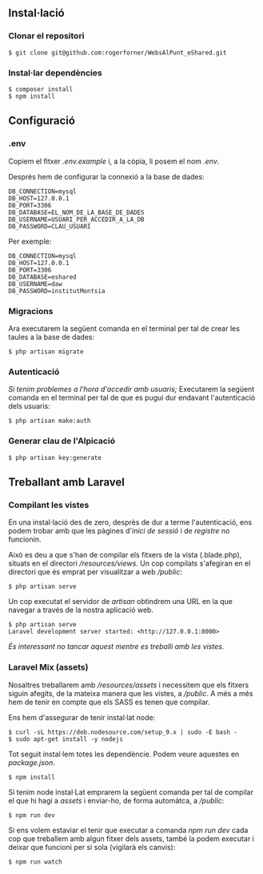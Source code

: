 ## Instal·lació
### Clonar el repositori

```
$ git clone git@github.com:rogerforner/WebsAlPunt_eShared.git
```

### Instal·lar dependències

```
$ composer install
$ npm install
```

## Configuració
### .env

Copiem el fitxer *.env.example* i, a la còpia, li posem el nom *.env*.

Desprès hem de configurar la connexió a la base de dades:

```
DB_CONNECTION=mysql
DB_HOST=127.0.0.1
DB_PORT=3306
DB_DATABASE=EL_NOM_DE_LA_BASE_DE_DADES
DB_USERNAME=USUARI_PER_ACCEDIR_A_LA_DB
DB_PASSWORD=CLAU_USUARI
```

Per exemple:

```
DB_CONNECTION=mysql
DB_HOST=127.0.0.1
DB_PORT=3306
DB_DATABASE=eshared
DB_USERNAME=daw
DB_PASSWORD=institutMontsia
```

### Migracions
Ara executarem la següent comanda en el terminal per tal de crear les taules a la
base de dades:

```
$ php artisan migrate
```

### Autenticació
*Si tenim problemes a l'hora d'accedir amb usuaris;*
Executarem la següent comanda en el terminal per tal de que es pugui dur endavant
l'autenticació dels usuaris:

```
$ php artisan make:auth
```

### Generar clau de l'Alpicació

```
$ php artisan key:generate
```

## Treballant amb Laravel
### Compilant les vistes
En una instal·lació des de zero, desprès de dur a terme l'autenticació, ens podem
trobar amb que les pàgines d'*inici de sessió* i de *registre* no funcionin.

Això es deu a que s'han de compilar els fitxers de la vista (.blade.php), situats
en el directori */resources/views*. Un cop compilats s'afegiran en el directori
que és emprat per visualitzar a web */public*:

```
$ php artisan serve
```

Un cop executat el servidor de *artisan* obtindrem una URL en la que navegar a
través de la nostra aplicació web.

```
$ php artisan serve
Laravel development server started: <http://127.0.0.1:8000>
```

*És interessant no tancar aquest mentre es treballi amb les vistes.*

### Laravel Mix (assets)

Nosaltres treballarem amb */resources/assets* i necessitem que els fitxers siguin
afegits, de la mateixa manera que les vistes, a */public*. A més a més hem de
tenir en compte que els SASS es tenen que compilar.

Ens hem d'assegurar de tenir instal·lat node:

```
$ curl -sL https://deb.nodesource.com/setup_9.x | sudo -E bash -
$ sudo apt-get install -y nodejs
```

Tot seguit instal·lem totes les dependèncie. Podem veure aquestes en *package.json*.

```
$ npm install
```

Si tenim node instal·Lat emprarem la següent comanda per tal de compilar el que
hi hagi a *assets* i enviar-ho, de forma automàtca, a */public*:

```
$ npm run dev
```

Si ens volem estaviar el tenir que executar a comanda *npm run dev* cada cop que
treballem amb algun fitxer dels assets, també la podem executar i deixar que
funcioni per si sola (vigilarà els canvis):

```
$ npm run watch
```
